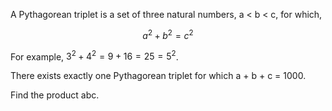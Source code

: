 

A Pythagorean triplet is a set of three natural numbers, a < b < c, for which,

$$ a^2 + b^2 = c^2 $$

For example, $3^2 + 4^2 = 9 + 16 = 25 = 5^2$.

There exists exactly one Pythagorean triplet for which a + b + c = 1000.

Find the product abc.